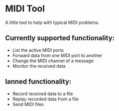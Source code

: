 # MIDI Tool

A little tool to help with typical MIDI problems.

## Currently supported functionality:

- List the active MIDI ports
- Forward data from one MIDI port to another
- Change the MIDI channel of a message
- Monitor the received data

## lanned functionality:

- Record received data to a file
- Replay recorded data from a file
- Send MIDI files
